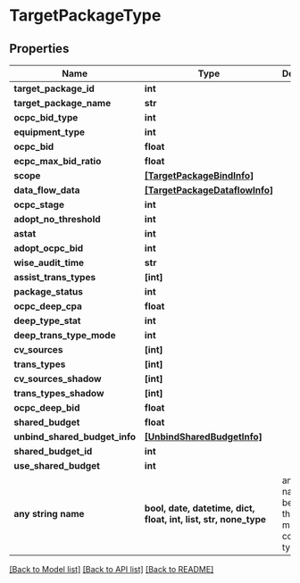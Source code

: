 # TargetPackageType


## Properties
Name | Type | Description | Notes
------------ | ------------- | ------------- | -------------
**target_package_id** | **int** |  | [optional] 
**target_package_name** | **str** |  | [optional] 
**ocpc_bid_type** | **int** |  | [optional] 
**equipment_type** | **int** |  | [optional] 
**ocpc_bid** | **float** |  | [optional] 
**ecpc_max_bid_ratio** | **float** |  | [optional] 
**scope** | [**[TargetPackageBindInfo]**](TargetPackageBindInfo.md) |  | [optional] 
**data_flow_data** | [**[TargetPackageDataflowInfo]**](TargetPackageDataflowInfo.md) |  | [optional] 
**ocpc_stage** | **int** |  | [optional] 
**adopt_no_threshold** | **int** |  | [optional] 
**astat** | **int** |  | [optional] 
**adopt_ocpc_bid** | **int** |  | [optional] 
**wise_audit_time** | **str** |  | [optional] 
**assist_trans_types** | **[int]** |  | [optional] 
**package_status** | **int** |  | [optional] 
**ocpc_deep_cpa** | **float** |  | [optional] 
**deep_type_stat** | **int** |  | [optional] 
**deep_trans_type_mode** | **int** |  | [optional] 
**cv_sources** | **[int]** |  | [optional] 
**trans_types** | **[int]** |  | [optional] 
**cv_sources_shadow** | **[int]** |  | [optional] 
**trans_types_shadow** | **[int]** |  | [optional] 
**ocpc_deep_bid** | **float** |  | [optional] 
**shared_budget** | **float** |  | [optional] 
**unbind_shared_budget_info** | [**[UnbindSharedBudgetInfo]**](UnbindSharedBudgetInfo.md) |  | [optional] 
**shared_budget_id** | **int** |  | [optional] 
**use_shared_budget** | **int** |  | [optional] 
**any string name** | **bool, date, datetime, dict, float, int, list, str, none_type** | any string name can be used but the value must be the correct type | [optional]

[[Back to Model list]](../README.md#documentation-for-models) [[Back to API list]](../README.md#documentation-for-api-endpoints) [[Back to README]](../README.md)


